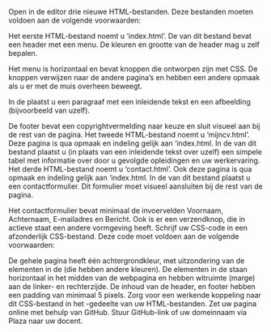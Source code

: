 Open in de editor drie nieuwe HTML-bestanden. Deze bestanden moeten voldoen aan de volgende voorwaarden:

Het eerste HTML-bestand noemt u ‘index.html’. De <body> van dit bestand bevat een header met een menu. De kleuren en grootte van de header mag u zelf bepalen.

Het menu is horizontaal en bevat knoppen die ontworpen zijn met CSS. De knoppen verwijzen naar de andere pagina’s en hebben een andere opmaak als u er met de muis overheen beweegt.

In de <body> plaatst u een paragraaf met een inleidende tekst en een afbeelding (bijvoorbeeld van uzelf).

De footer bevat een copyrightvermelding naar keuze en sluit visueel aan bij de rest van de pagina.
Het tweede HTML-bestand noemt u ‘mijncv.html’. Deze pagina is qua opmaak en indeling gelijk aan ‘index.html. In de <body> van dit bestand plaatst u (in plaats van een inleidende tekst over uzelf) een simpele tabel met informatie over door u gevolgde opleidingen en uw werkervaring.
Het derde HTML-bestand noemt u ‘contact.html’. Ook deze pagina is qua opmaak en indeling gelijk aan ‘index.html. In de <body> van dit bestand plaatst u een contactformulier. Dit formulier moet visueel aansluiten bij de rest van de pagina.

Het contactformulier bevat minimaal de invoervelden Voornaam, Achternaam, E-mailadres en Bericht. Ook is er een verzendknop, die in actieve staat een andere vormgeving heeft.
Schrijf uw CSS-code in een afzonderlijk CSS-bestand. Deze code moet voldoen aan de volgende voorwaarden:

De gehele pagina heeft één achtergrondkleur, met uitzondering van de elementen in de <body> (die hebben andere kleuren).
De elementen in de <body> staan horizontaal in het midden van de webpagina en hebben witruimte (marge) aan de linker- en rechterzijde.
De inhoud van de header, <body> en footer hebben een padding van minimaal 5 pixels.
Zorg voor een werkende koppeling naar dit CSS-bestand in het <head>-gedeelte van uw HTML-bestanden.
Zet uw pagina online met behulp van GitHub.
Stuur GitHub-link of uw domeinnaam via Plaza naar uw docent.
